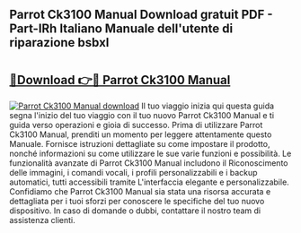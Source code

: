 ## Parrot Ck3100 Manual Download gratuit PDF - Part-IRh Italiano Manuale dell'utente di riparazione bsbxI

# <h2><a href="http://dfeo5u.blite.top/?on=Parrot+Ck3100+Manual">🔗Download 👉🔴 Parrot Ck3100 Manual</a></h2>

[![Parrot Ck3100 Manual download](https://i.imgur.com/lujVjoI.png)](http://dfeo5u.blite.top/?on=Parrot+Ck3100+Manual)
Il tuo viaggio inizia qui questa guida segna l'inizio del tuo viaggio con il tuo nuovo Parrot Ck3100 Manual e ti guida verso operazioni e gioia di successo. Prima di utilizzare Parrot Ck3100 Manual, prenditi un momento per leggere attentamente questo Manuale. Fornisce istruzioni dettagliate su come impostare il prodotto, nonché informazioni su come utilizzare le sue varie funzioni e possibilità. Le funzionalità avanzate di Parrot Ck3100 Manual includono il Riconoscimento delle immagini, i comandi vocali, i profili personalizzabili e i backup automatici, tutti accessibili tramite L'interfaccia elegante e personalizzabile. Confidiamo che Parrot Ck3100 Manual sia stata una risorsa accurata e dettagliata per i tuoi sforzi per conoscere le specifiche del tuo nuovo dispositivo. In caso di domande o dubbi, contattare il nostro team di assistenza clienti.
